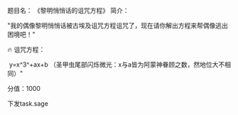 题目名：
《黎明悄悄话的诅咒方程》
简介：

"我的偶像黎明悄悄话被古埃及诅咒方程诅咒了，现在请你解出方程来帮偶像逃出困境吧！"

🔥 诅咒方程：

​    y=x^3^+ax+b （圣甲虫尾部闪烁微光：x与a皆为阿蒙神眷顾之数，然地位大不相同）"

分值：1000

下发task.sage



